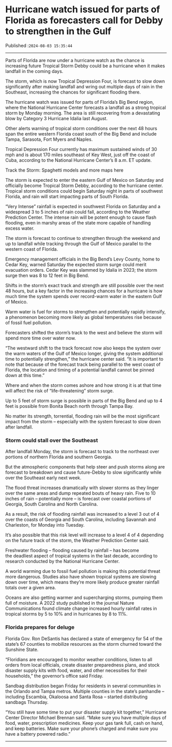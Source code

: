 # Hurricane watch issued for parts of Florida as forecasters call for Debby to strengthen in the Gulf

Published :`2024-08-03 15:35:44`

---

Parts of Florida are now under a hurricane watch as the chance is increasing future Tropical Storm Debby could be a hurricane when it makes landfall in the coming days.

The storm, which is now Tropical Depression Four, is forecast to slow down significantly after making landfall and wring out multiple days of rain in the Southeast, increasing the chances for significant flooding there.

The hurricane watch was issued for parts of Florida’s Big Bend region, where the National Hurricane Center forecasts a landfall as a strong tropical storm by Monday morning. The area is still recovering from a devastating blow by Category 3 Hurricane Idalia last August.

Other alerts warning of tropical storm conditions over the next 48 hours span the entire western Florida coast south of the Big Bend and include Tampa, Sarasota, Fort Myers and Naples.

Tropical Depression Four currently has maximum sustained winds of 30 mph and is about 170 miles southeast of Key West, just off the coast of Cuba, according to the National Hurricane Center’s 8 a.m. ET update.

Track the Storm: Spaghetti models and more maps here

The storm is expected to enter the eastern Gulf of Mexico on Saturday and officially become Tropical Storm Debby, according to the hurricane center. Tropical storm conditions could begin Saturday night in parts of southwest Florida, and rain will start impacting parts of South Florida.

“Very Intense” rainfall is expected in southwest Florida on Saturday and a widespread 3 to 5 inches of rain could fall, according to the Weather Prediction Center. The intense rain will be potent enough to cause flash flooding, even in marshy areas of the state more capable of handling excess water.

The storm is forecast to continue to strengthen through the weekend and up to landfall while tracking through the Gulf of Mexico parallel to the western coast of Florida.

Emergency management officials in the Big Bend’s Levy County, home to Cedar Key, warned Saturday the expected storm surge could merit evacuation orders. Cedar Key was slammed by Idalia in 2023; the storm surge then was 8 to 12 feet in Big Bend.

Shifts in the storm’s exact track and strength are still possible over the next 48 hours, but a key factor in the increasing chances for a hurricane is how much time the system spends over record-warm water in the eastern Gulf of Mexico.

Warm water is fuel for storms to strengthen and potentially rapidly intensify, a phenomenon becoming more likely as global temperatures rise because of fossil fuel pollution.

Forecasters shifted the storm’s track to the west and believe the storm will spend more time over water now.

“The westward shift to the track forecast now also keeps the system over the warm waters of the Gulf of Mexico longer, giving the system additional time to potentially strengthen,” the hurricane center said. “It is important to note that because of the forecast track being parallel to the west coast of Florida, the location and timing of a potential landfall cannot be pinned down at this time.”

Where and when the storm comes ashore and how strong it is at that time will affect the risk of “life-threatening” storm surge.

Up to 5 feet of storm surge is possible in parts of the Big Bend and up to 4 feet is possible from Bonita Beach north through Tampa Bay.

No matter its strength, torrential, flooding rain will be the most significant impact from the storm – especially with the system forecast to slow down after landfall.

### Storm could stall over the Southeast

After landfall Monday, the storm is forecast to track to the northeast over portions of northern Florida and southern Georgia.

But the atmospheric components that help steer and push storms along are forecast to breakdown and cause future-Debby to slow significantly while over the Southeast early next week.

The flood threat increases dramatically with slower storms as they linger over the same areas and dump repeated bouts of heavy rain. Five to 10 inches of rain – potentially more – is forecast over coastal portions of Georgia, South Carolina and North Carolina.

As a result, the risk of flooding rainfall was increased to a level 3 out of 4 over the coasts of Georgia and South Carolina, including Savannah and Charleston, for Monday into Tuesday.

It’s also possible that this risk level will increase to a level 4 of 4 depending on the future track of the storm, the Weather Prediction Center said.

Freshwater flooding – flooding caused by rainfall – has become the deadliest aspect of tropical systems in the last decade, according to research conducted by the National Hurricane Center.

A world warming due to fossil fuel pollution is making this potential threat more dangerous. Studies also have shown tropical systems are slowing down over time, which means they’re more likely produce greater rainfall totals over a given area.

Oceans are also getting warmer and supercharging storms, pumping them full of moisture. A 2022 study published in the journal Nature Communications found climate change increased hourly rainfall rates in tropical storms by 5 to 10% and in hurricanes by 8 to 11%.

### Florida prepares for deluge

Florida Gov. Ron DeSantis has declared a state of emergency for 54 of the state’s 67 counties to mobilize resources as the storm churned toward the Sunshine State.

“Floridians are encouraged to monitor weather conditions, listen to all orders from local officials, create disaster preparedness plans, and stock disaster supply kits with food, water, and other necessities for their households,” the governor’s office said Friday.

Sandbag distribution began Friday for residents in several communities in the Orlando and Tampa metros. Multiple counties in the state’s panhandle – including Escambia, Okaloosa and Santa Rosa – started distributing sandbags Thursday.

“You still have some time to put your disaster supply kit together,” Hurricane Center Director Michael Brennan said. “Make sure you have multiple days of food, water, prescription medicines. Keep your gas tank full, cash on hand, and keep batteries. Make sure your phone’s charged and make sure you have a battery powered radio.”

---

